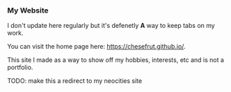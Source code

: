 ### My Website
I don't update here regularly but it's defenetly **A** way to keep tabs on my work.

You can visit the home page here: https://chesefrut.github.io/.

This site I made as a way to show off my hobbies, interests, etc and is not a portfolio.

TODO: make this a redirect to my neocities site
